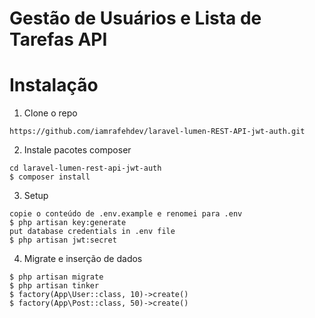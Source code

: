 # Gestão de Usuários e Lista de Tarefas API

# Instalação
1. Clone o repo
```
https://github.com/iamrafehdev/laravel-lumen-REST-API-jwt-auth.git
```

2. Instale pacotes composer
```
cd laravel-lumen-rest-api-jwt-auth
$ composer install
```

3. Setup
```
copie o conteúdo de .env.example e renomei para .env
$ php artisan key:generate
put database credentials in .env file
$ php artisan jwt:secret
```

4. Migrate e inserção de dados
```
$ php artisan migrate
$ php artisan tinker
$ factory(App\User::class, 10)->create()
$ factory(App\Post::class, 50)->create()
```

